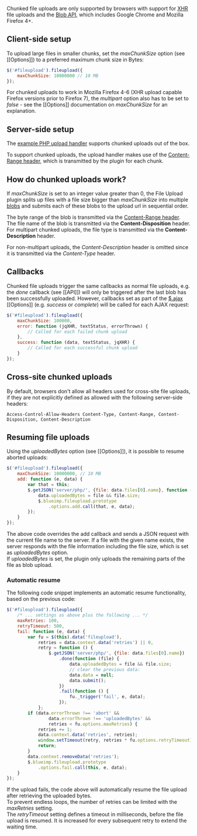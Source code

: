 Chunked file uploads are only supported by browsers with support for [XHR](https://developer.mozilla.org/en/xmlhttprequest) file uploads and the [Blob API](https://developer.mozilla.org/en/DOM/Blob), which includes Google Chrome and Mozilla Firefox 4+. 

## Client-side setup
To upload large files in smaller chunks, set the *maxChunkSize* option (see [[Options]]) to a preferred maximum chunk size in Bytes:

```js
$('#fileupload').fileupload({
    maxChunkSize: 10000000 // 10 MB
});
```

For chunked uploads to work in Mozilla Firefox 4-6 (XHR upload capable Firefox versions prior to Firefox 7), the *multipart* option also has to be set to *false* - see the [[Options]] documentation on *maxChunkSize* for an explanation.

## Server-side setup
The [example PHP upload handler](https://github.com/blueimp/jQuery-File-Upload/blob/master/example/upload.php) supports chunked uploads out of the box.

To support chunked uploads, the upload handler makes use of the [Content-Range header](http://www.w3.org/Protocols/rfc2616/rfc2616-sec14.html#sec14.16), which is transmitted by the plugin for each chunk.

## How do chunked uploads work?
If *maxChunkSize* is set to an integer value greater than 0, the File Upload plugin splits up files with a file size bigger than *maxChunkSize* into multiple [blobs](https://developer.mozilla.org/en/DOM/Blob) and submits each of these blobs to the upload url in sequential order.

The byte range of the blob is transmitted via the [Content-Range header](http://www.w3.org/Protocols/rfc2616/rfc2616-sec14.html#sec14.16).  
The file name of the blob is transmitted via the **Content-Disposition** header.  
For multipart chunked uploads, the file type is transmitted via the **Content-Description** header.

For non-multipart uploads, the *Content-Description* header is omitted since it is transmitted via the *Content-Type* header.

## Callbacks
Chunked file uploads trigger the same callbacks as normal file uploads, e.g. the *done* callback (see [[API]]) will only be triggered after the last blob has been successfully uploaded.
However, callbacks set as part of the [$.ajax](http://api.jquery.com/jQuery.ajax/) [[Options]] (e.g. *success* or *complete*) will be called for each AJAX request:

```js
$('#fileupload').fileupload({
    maxChunkSize: 100000,
    error: function (jqXHR, textStatus, errorThrown) {
        // Called for each failed chunk upload
    },
    success: function (data, textStatus, jqXHR) {
        // Called for each successful chunk upload
    }
});
```

## Cross-site chunked uploads
By default, browsers don't allow all headers used for cross-site file uploads, if they are not explicitly defined as allowed with the following server-side headers:

```
Access-Control-Allow-Headers Content-Type, Content-Range, Content-Disposition, Content-Description
```

## Resuming file uploads
Using the *uploadedBytes* option (see [[Options]]), it is possible to resume aborted uploads:

```js
$('#fileupload').fileupload({
    maxChunkSize: 10000000, // 10 MB
    add: function (e, data) {
        var that = this;
        $.getJSON('server/php/', {file: data.files[0].name}, function (file) {
            data.uploadedBytes = file && file.size;
            $.blueimp.fileupload.prototype
                .options.add.call(that, e, data);
        });
    }
});
```

The above code overrides the add callback and sends a JSON request with the current file name to the server. If a file with the given name exists, the server responds with the file information including the file size, which is set as *uploadedBytes* option.  
If *uploadedBytes* is set, the plugin only uploads the remaining parts of the file as blob upload.

### Automatic resume

The following code snippet implements an automatic resume functionality, based on the previous code:

```js
$('#fileupload').fileupload({
    /* ... settings as above plus the following ... */
    maxRetries: 100,
    retryTimeout: 500,
    fail: function (e, data) {
        var fu = $(this).data('fileupload'),
            retries = data.context.data('retries') || 0,
            retry = function () {
                $.getJSON('server/php/', {file: data.files[0].name})
                    .done(function (file) {
                        data.uploadedBytes = file && file.size;
                        // clear the previous data:
                        data.data = null;
                        data.submit();
                    })
                    .fail(function () {
                        fu._trigger('fail', e, data);
                    });
            };
        if (data.errorThrown !== 'abort' &&
                data.errorThrown !== 'uploadedBytes' &&
                retries < fu.options.maxRetries) {
            retries += 1;
            data.context.data('retries', retries);
            window.setTimeout(retry, retries * fu.options.retryTimeout);
            return;
        }
        data.context.removeData('retries');
        $.blueimp.fileupload.prototype
            .options.fail.call(this, e, data);
    }
});
```

If the upload fails, the code above will automatically resume the file upload after retrieving the uploaded bytes.  
To prevent endless loops, the number of retries can be limited with the *maxRetries* setting.  
The *retryTimeout* setting defines a timeout in milliseconds, before the file upload is resumed. It is increased for every subsequent retry to extend the waiting time.